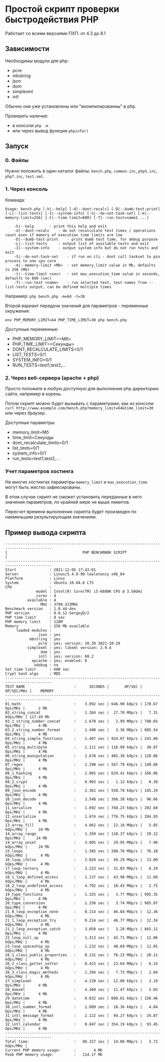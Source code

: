 # Простой скрипт проверки быстродействия PHP

Работает со всеми версиями ПХП: от 4.3 до 8.1

## Зависимости

Необходимы модули для php:

- pcre
- mbstring
- json
- dom
- simplexml
- intl

Обычно они уже установлены или "вкомпилированны" в php.

Проверить наличие:

- в консоли `php -m`
- или через вывод функции `phpinfo()`

## Запуск

### 0. Файлы

Нужно положить в один каталог файлы: `bench.php`, `common.inc`, `php5.inc`, `php7.inc`, `test.xml`.

### 1. Через консоль

Команда:
```
Usage: bench.php [-h|--help] [-d|--dont-recalc] [-D|--dumb-test-print] [-L|--list-tests] [-I|--system-info] [-S|--do-not-task-set] [-m|--memory-limit=256] [-t|--time-limit=600] [-T|--run-test=name1 ...]

	-h|--help		- print this help and exit
	-d|--dont-recalc	- do not recalculate test times / operations count even if memory of execution time limits are low
	-D|--dumb-test-print	- print dumb test time, for debug purpose
	-L|--list-tests		- output list of available tests and exit
	-I|--system-info	- output system info but do not run tests and exit
	-S|--do-not-task-set	- if run on cli - dont call taskset to pin process to one cpu core
	-m|--memory-limit <Mb>	- set memory_limit value in Mb, defaults to 256 (Mb)
	-t|--time-limit <sec>	- set max_execution_time value in seconds, defaults to 600 (sec)
	-T|--run-test <name>	- run selected test, test names from --list-tests output, can be defined multiple times
```
Например: `php bench.php -m=64 -t=30`

Второй вариант передачи значений для параметров - переменные окружения:
```
env PHP_MEMORY_LIMIT=64 PHP_TIME_LIMIT=30 php bench.php
```

Доступные переменные:

- PHP_MEMORY_LIMIT=<Мб>
- PHP_TIME_LIMIT=<Секунды>
- DONT_RECALCULATE_LIMITS=0/1
- LIST_TESTS=0/1
- SYSTEM_INFO=0/1
- RUN_TESTS=test1,test2,...

### 2. Через веб-сервера (apache + php)

Просто положите в любую доступную для выполнения php директорию сайта, например в корень.

Потом скрипт можно будет вызывать с параметрами, как из консоли:
`curl http://www.example.com/bench.php?memory_limit=64&time_limit=30`
или через браузер.

Доступные параметры:

- memory_limit=Мб
- time_limit=Секунды
- dont_recalculate_limits=0/1
- list_tests=0/1
- system_info=0/1
- run_tests=test1,test2,...

### Учет параметров хостинга

На многих хостингах параметры `memory_limit` и `max_execution_time` могут быть жестко зафиксированы.

В этом случае скрипт не сможет установить переданные в него значения параметров,
по крайней мере не выше лимитов.

Пересчет времени выполнения скрипта будет произведен по наименьшим результирующим значениям.

## Пример вывода скрипта

```
-------------------------------------------------------------------------------------------
|                                  PHP BENCHMARK SCRIPT                                   |
-------------------------------------------------------------------------------------------
Start               : 2021-12-05 17:43:01
Server              : Linux/5.4.0-90-lowlatency x86_64
Platform            : Linux
System              : Ubuntu 18.04.6 LTS
CPU                 :
              model : Intel(R) Core(TM) i5-6600K CPU @ 3.50GHz
              cores : 4
          available : 4
                MHz : 3790.323MHz
Benchmark version   : 1.0.44-dev
PHP version         : 8.0.12-SergeyD/2
PHP time limit      : 0 sec
PHP memory limit    : 128M
Memory              : 256 Mb available
     loaded modules :
               json : yes
           mbstring : yes
               pcre : yes; version: 10.39 2021-10-29
          simplexml : yes; libxml version: 2.9.4
                dom : yes
               intl : yes; version: 60.2
            opcache : yes; enabled: 0
             xdebug : no
Set time limit      : 600 sec
Crypt hash algo     : MD5
-------------------------------------------------------------------------------------------
TEST NAME                      :      SECONDS |       OP/SEC |      OP/SEC/MHz |    MEMORY
-------------------------------------------------------------------------------------------
01_math                        :    3.092 sec | 646.90 kOp/s | 170.67  Ops/MHz |      2 Mb
02_string_concat               :    1.264 sec |  27.70 MOp/s |   7.31 kOps/MHz | 117.49 Mb
03_1_string_number_concat      :    1.670 sec |   2.99 MOp/s | 790.03  Ops/MHz |      4 Mb
03_2_string_number_format      :    1.490 sec |   3.36 MOp/s | 885.54  Ops/MHz |      4 Mb
04_string_simple_functions     :    1.407 sec | 924.07 kOp/s | 243.80  Ops/MHz |      4 Mb
05_string_multibyte            :    1.111 sec | 116.99 kOp/s |  30.87  Ops/MHz |      4 Mb
06_string_manipulation         :    2.678 sec | 485.38 kOp/s | 128.06  Ops/MHz |      4 Mb
07_regex                       :    2.290 sec | 567.79 kOp/s | 149.80  Ops/MHz |      4 Mb
08_1_hashing                   :    2.065 sec | 629.41 kOp/s | 166.06  Ops/MHz |      4 Mb
08_2_crypt                     :    8.903 sec |   1.12 kOp/s |   0.30  Ops/MHz |      4 Mb
09_json_encode                 :    2.361 sec | 550.70 kOp/s | 145.29  Ops/MHz |      4 Mb
10_json_decode                 :    3.548 sec | 366.38 kOp/s |  96.66  Ops/MHz |      4 Mb
11_serialize                   :    1.692 sec | 768.23 kOp/s | 202.68  Ops/MHz |      4 Mb
12_unserialize                 :    1.674 sec | 776.75 kOp/s | 204.93  Ops/MHz |      4 Mb
13_array_fill                  :    4.062 sec |  22.16 MOp/s |   5.85 kOps/MHz |     24 Mb
14_array_range                 :    1.359 sec | 110.37 kOp/s |  29.12  Ops/MHz |     24 Mb
14_array_unset                 :    3.005 sec |  29.95 MOp/s |   7.90 kOps/MHz |     24 Mb
15_loops                       :    1.385 sec | 288.76 MOp/s |  76.18 kOps/MHz |      4 Mb
16_loop_ifelse                 :    2.029 sec |  49.29 MOp/s |  13.00 kOps/MHz |      4 Mb
17_loop_ternary                :    3.223 sec |  31.03 MOp/s |   8.19 kOps/MHz |      4 Mb
18_1_loop_defined_access       :    1.137 sec |  43.98 MOp/s |  11.60 kOps/MHz |      4 Mb
18_2_loop_undefined_access     :    4.792 sec |  10.43 MOp/s |   2.75 kOps/MHz |      4 Mb
19_type_functions              :    1.325 sec |   3.77 MOp/s | 995.35  Ops/MHz |      4 Mb
20_type_conversion             :    1.338 sec |   3.74 MOp/s | 985.97  Ops/MHz |      4 Mb
21_0_loop_exception_none       :    0.214 sec |  46.84 MOp/s |  12.36 kOps/MHz |      4 Mb
21_1_loop_exception_try        :    0.214 sec |  46.77 MOp/s |  12.34 kOps/MHz |      4 Mb
21_2_loop_exception_catch      :    3.050 sec |   3.28 MOp/s | 865.11  Ops/MHz |      4 Mb
22_loop_null_op                :    1.313 sec |  45.71 MOp/s |  12.06 kOps/MHz |      4 Mb
23_loop_spaceship_op           :    1.232 sec |  48.69 MOp/s |  12.85 kOps/MHz |      4 Mb
26_1_class_public_properties   :    0.131 sec |  76.23 MOp/s |  20.11 kOps/MHz |      4 Mb
26_2_class_getter_setter       :    0.423 sec |  23.64 MOp/s |   6.24 kOps/MHz |      4 Mb
26_3_class_magic_methods       :    1.294 sec |   7.73 MOp/s |   2.04 kOps/MHz |      4 Mb
27_simplexml                   :    4.139 sec |  12.08 kOp/s |   3.19  Ops/MHz |      4 Mb
28_domxml                      :    4.360 sec |  11.47 kOp/s |   3.03  Ops/MHz |      4 Mb
29_datetime                    :    0.832 sec | 600.61 kOp/s | 158.46  Ops/MHz |      4 Mb
30_intl_number_format          :    1.089 sec |  18.36 kOp/s |   4.84  Ops/MHz |      4 Mb
31_intl_message_format         :    2.122 sec |  94.27 kOp/s |  24.87  Ops/MHz |      4 Mb
32_intl_calendar               :    0.847 sec | 354.19 kOp/s |  93.45  Ops/MHz |      4 Mb
-------------------------------------------------------------------------------------------
Total time:                    :   80.157 sec |  14.08 MOp/s |   3.72 kOps/MHz |
Current PHP memory usage:      :        4 Mb
Peak PHP memory usage:         :   114.17 Mb
```
